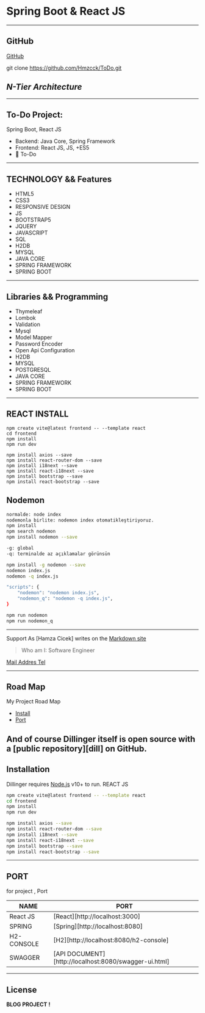 # Spring Boot & React JS

---
## GitHub
[GitHub](https://github.com/Hmzcck/ToDo.git)

git clone https://github.com/Hmzcck/ToDo.git


## _N-Tier Architecture_

---
## To-Do Project:
Spring Boot, React JS

- Backend: Java Core, Spring Framework
- Frontend:  React JS, JS, +ES5
- 🎁 To-Do
--- 

## TECHNOLOGY && Features
- HTML5
- CSS3
- RESPONSIVE DESIGN
- JS
- BOOTSTRAP5
- JQUERY
- JAVASCRIPT
- SQL
- H2DB
- MYSQL
- JAVA CORE
- SPRING FRAMEWORK
- SPRING BOOT
---

## Libraries && Programming
- Thymeleaf
- Lombok
- Validation
- Mysql
- Model Mapper
- Password Encoder
- Open Api Configuration
- H2DB
- MYSQL
- POSTGRESQL
- JAVA CORE
- SPRING FRAMEWORK
- SPRING BOOT

---

## REACT INSTALL
```
npm create vite@latest frontend -- --template react
cd frontend
npm install
npm run dev

npm install axios --save
npm install react-router-dom --save
npm install i18next --save
npm install react-i18next --save
npm install bootstrap --save
npm install react-bootstrap --save
```

## Nodemon
```sh
normalde: node index 
nodemonla birlite: nodemon index otomatikleştiriyoruz.
npm install 
npm search nodemon
npm install nodemon --save

-g: global
-q: terminalde az açıklamalar görünsün

npm install -g nodemon --save 
nodemon index.js 
nodemon -q index.js 

"scripts": {
    "nodemon": "nodemon index.js",
    "nodemon_q": "nodemon -q index.js",
}

npm run nodemon
npm run nodemon_q
```


---
Support
As [Hamza Cicek] writes on the [Markdown site][hm]

> Who am I:
> Software Engineer

[Mail Addres ](hamzacicekqwe@gmail.com)
[Tel](hamzacicekqwe@gmail.com)

---
## Road Map
My Project Road Map
- [Install](#Installation)
- [Port](#port)

And of course Dillinger itself is open source with a [public repository][dill]
on GitHub.
---

## Installation
Dillinger requires [Node.js](https://nodejs.org/) v10+ to run.
REACT JS

```sh
npm create vite@latest frontend -- --template react
cd frontend
npm install
npm run dev

npm install axios --save
npm install react-router-dom --save
npm install i18next --save
npm install react-i18next --save
npm install bootstrap --save
npm install react-bootstrap --save
```
---

## PORT
for project , Port

| NAME | PORT |
| ------ | ------ |
| React JS| [React][http://localhost:3000] |
| SPRING| [Spring][http://localhost:8080] |
| H2-CONSOLE| [H2][http://localhost:8080/h2-console] |
| SWAGGER| [API DOCUMENT][http://localhost:8080/swagger-ui.html] |
---

## License

**BLOG PROJECT !**

[//]: # (Variable)
[RTool]: <https://chrome.google.com/webstore/detail/react-developer-tools/fmkadmapgofadopljbjfkapdkoienihi>
[RDevtool]: <https://chrome.google.com/webstore/detail/redux-devtools/lmhkpmbekcpmknklioeibfkpmmfibljd>
[FRONTEND]: <https://github.com/denemed>
[BACKEND]: <https://github.com/denemed>

[hm]: <https://github.com/hamitmizrak>
[markdown-it]: <https://github.com/markdown-it/markdown-it>
[Ace Editor]: <http://ace.ajax.org>
[node.js]: <http://nodejs.org>
[Twitter Bootstrap]: <http://twitter.github.com/bootstrap/>
[jQuery]: <http://jquery.com>
[@tjholowaychuk]: <http://twitter.com/tjholowaychuk>
[express]: <http://expressjs.com>
[AngularJS]: <http://angularjs.org>